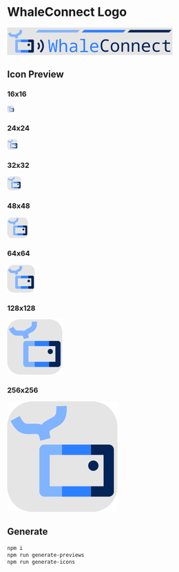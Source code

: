 # WhaleConnect Logo

![Banner](out/banner.png)

## Icon Preview

### 16x16

![16x16](out/previews/icon_16.png)

### 24x24

![24x24](out/previews/icon_24.png)

### 32x32

![32x32](out/previews/icon_32.png)

### 48x48

![48x48](out/previews/icon_48.png)

### 64x64

![64x64](out/previews/icon_64.png)

### 128x128

![128x128](out/previews/icon_128.png)

### 256x256

![256x256](out/previews/icon_256.png)

## Generate

```shell
npm i
npm run generate-previews
npm run generate-icons
```
